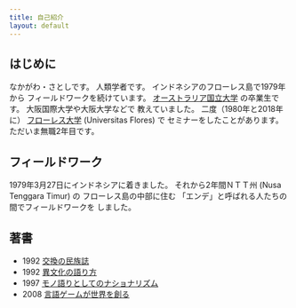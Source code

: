 ```yaml
---
title: 自己紹介
layout: default
---
```


## はじめに

なかがわ・さとしです。
人類学者です。
インドネシアのフローレス島で1979年から
フィールドワークを続けています。
[オーストラリア国立大学](https://www.anu.edu.au)
の卒業生です。
大阪国際大学や大阪大学などで
教えていました。
二度（1980年と2018年に）
[フローレス大学](https://www.uniflor.ac.id/)
(Universitas Flores) で
セミナーをしたことがあります。
ただいま無職2年目です。

## フィールドワーク

1979年3月27日にインドネシアに着きました。
それから2年間ＮＴＴ州 (Nusa Tenggara Timur) の
フローレス島の中部に住む
「エンデ」と呼ばれる人たちの間でフィールドワークを
しました。

## 著書

- 1992 [交換の民族誌](https://www.amazon.co.jp/%E4%BA%A4%E6%8F%9B%E3%81%AE%E6%B0%91%E6%97%8F%E8%AA%8C%E2%80%95%E3%81%82%E3%82%8B%E3%81%84%E3%81%AF%E7%8A%AC%E5%A5%BD%E3%81%8D%E3%81%AE%E3%81%9F%E3%82%81%E3%81%AE%E4%BA%BA%E9%A1%9E%E5%AD%A6%E5%85%A5%E9%96%80-SEKAISHISO-SEMINAR-%E4%B8%AD%E5%B7%9D-%E6%95%8F/dp/4790704297/ref=sr_1_5?__mk_ja_JP=%E3%82%AB%E3%82%BF%E3%82%AB%E3%83%8A&dchild=1&keywords=%E4%BA%A4%E6%8F%9B%E3%81%AE%E4%BA%BA%E9%A1%9E%E5%AD%A6&qid=1604239994&sr=8-5)
- 1992 [異文化の語り方](https://www.amazon.co.jp/%E7%95%B0%E6%96%87%E5%8C%96%E3%81%AE%E8%AA%9E%E3%82%8A%E6%96%B9%E2%80%95%E3%81%82%E3%82%8B%E3%81%84%E3%81%AF%E7%8C%AB%E5%A5%BD%E3%81%8D%E3%81%AE%E3%81%9F%E3%82%81%E3%81%AE%E4%BA%BA%E9%A1%9E%E5%AD%A6%E5%85%A5%E9%96%80-SEKAISHISO-SEMINAR-%E4%B8%AD%E5%B7%9D-%E6%95%8F/dp/4790704300/ref=pd_bxgy_img_2/356-1846600-3307422?_encoding=UTF8&pd_rd_i=4790704300&pd_rd_r=57c0adb7-7deb-4715-b295-a252a34a328d&pd_rd_w=xzuXr&pd_rd_wg=T9hBG&pf_rd_p=e64b0a81-ca1b-4802-bd2c-a4b65bccc76e&pf_rd_r=FBS4H10NWR083Z6H867W&psc=1&refRID=FBS4H10NWR083Z6H867W)
- 1997 [モノ語りとしてのナショナリズム](https://www.amazon.co.jp/%E3%83%A2%E3%83%8E%E8%AA%9E%E3%82%8A%E3%81%A8%E3%81%97%E3%81%A6%E3%81%AE%E3%83%8A%E3%82%B7%E3%83%A7%E3%83%8A%E3%83%AA%E3%82%BA%E3%83%A0%E2%80%95%E7%90%86%E8%AB%96%E4%BA%BA%E9%A1%9E%E5%AD%A6%E7%9A%84%E6%8E%A2%E6%B1%82-%E8%AA%8D%E8%AD%98%E3%81%A8%E6%96%87%E5%8C%96-%E4%B8%AD%E5%B7%9D-%E6%95%8F/dp/4760892613/ref=sr_1_1?__mk_ja_JP=%E3%82%AB%E3%82%BF%E3%82%AB%E3%83%8A&dchild=1&keywords=%E4%B8%AD%E5%B7%9D%E6%95%8F+%E3%83%8A%E3%82%B7%E3%83%A7%E3%83%8A%E3%83%AA%E3%82%BA%E3%83%A0&qid=1604240117&s=books&sr=1-1)
- 2008 [言語ゲームが世界を創る](https://www.amazon.co.jp/%E8%A8%80%E8%AA%9E%E3%82%B2%E3%83%BC%E3%83%A0%E3%81%8C%E4%B8%96%E7%95%8C%E3%82%92%E5%89%B5%E3%82%8B%E2%80%95%E4%BA%BA%E9%A1%9E%E5%AD%A6%E3%81%A8%E7%A7%91%E5%AD%A6%E2%80%95-%E4%B8%96%E7%95%8C%E6%80%9D%E6%83%B3%E3%82%BC%E3%83%9F%E3%83%8A%E3%83%BC%E3%83%AB-SEKAISHISO-SEMINAR-%E4%B8%AD%E5%B7%9D/dp/4790714187/ref=sr_1_1?__mk_ja_JP=%E3%82%AB%E3%82%BF%E3%82%AB%E3%83%8A&dchild=1&keywords=%E4%B8%AD%E5%B7%9D%E6%95%8F+%E8%A8%80%E8%AA%9E%E3%82%B2%E3%83%BC%E3%83%A0&qid=1604240170&s=books&sr=1-)



